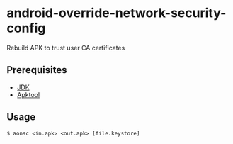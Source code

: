 android-override-network-security-config
========================================

Rebuild APK to trust user CA certificates

Prerequisites
-------------

* [JDK](https://jdk.java.net/)
* [Apktool](https://ibotpeaches.github.io/Apktool/)

Usage
-----

```shell
$ aonsc <in.apk> <out.apk> [file.keystore]
```
